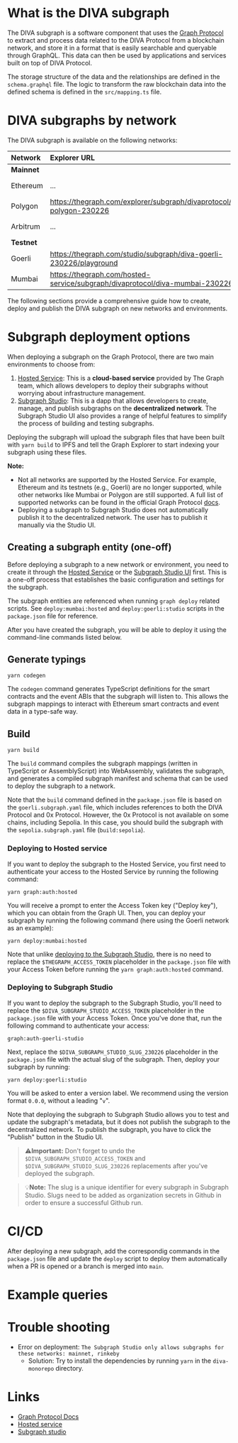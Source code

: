 # What is the DIVA subgraph

The DIVA subgraph is a software component that uses the [Graph Protocol](https://thegraph.com/docs/en/) to extract and process data related to the DIVA Protocol from a blockchain network, and store it in a format that is easily searchable and queryable through GraphQL. This data can then be used by applications and services built on top of DIVA Protocol.

The storage structure of the data and the relationships are defined in the `schema.graphql` file. The logic to transform the raw blockchain data into the defined schema is defined in the `src/mapping.ts` file.

# DIVA subgraphs by network

The DIVA subgraph is available on the following networks:

| Network        | Explorer URL |Development URL | Service |
| :---------------- |:---------------- |:---------------- |:---------------- |
| **Mainnet**                                                               |                                                                                                                                                           |||
| Ethereum  | ... ||Subgraph Studio|
| Polygon  | https://thegraph.com/explorer/subgraph/divaprotocol/diva-polygon-230226 |https://api.thegraph.com/subgraphs/name/divaprotocol/diva-polygon-230226|Hosted Service|
| Arbitrum  | ... ||Hosted Service|
**Testnet**                                                               |                                                                                                                                                           |||
| Goerli  |https://thegraph.com/studio/subgraph/diva-goerli-230226/playground| https://api.studio.thegraph.com/query/14411/diva-goerli-230226/0.0.1 |Subgraph Studio|
| Mumbai  |https://thegraph.com/hosted-service/subgraph/divaprotocol/diva-mumbai-230226| https://api.thegraph.com/subgraphs/name/divaprotocol/diva-mumbai-230226 |Hosted Service|

The following sections provide a comprehensive guide how to create, deploy and publish the DIVA subgraph on new networks and environments.

# Subgraph deployment options

When deploying a subgraph on the Graph Protocol, there are two main environments to choose from:

1. [Hosted Service](https://thegraph.com/docs/en/deploying/deploying-a-subgraph-to-hosted/#create-a-subgraph-on-the-hosted-service): This is a **cloud-based service** provided by The Graph team, which allows developers to deploy their subgraphs without worrying about infrastructure management.
1. [Subgraph Studio](https://thegraph.com/docs/en/deploying/subgraph-studio/#how-to-create-your-subgraph-in-subgraph-studio): This is a dapp that allows developers to create, manage, and publish subgraphs on the **decentralized network**. The Subgraph Studio UI also provides a range of helpful features to simplify the process of building and testing subgraphs.

Deploying the subgraph will upload the subgraph files that have been built with `yarn build` to IPFS and tell the Graph Explorer to start indexing your subgraph using these files. 

**Note:**
* Not all networks are supported by the Hosted Service. For example, Ethereum and its testnets (e.g., Goerli) are no longer supported, while other networks like Mumbai or Polygon are still supported. A full list of supported networks can be found in the official Graph Protocol [docs](https://thegraph.com/docs/en/developing/supported-networks/).
* Deploying a subgraph to Subgraph Studio does not automatically publish it to the decentralized network. The user has to publish it manually via the Studio UI.

## Creating a subgraph entity (one-off)

Before deploying a subgraph to a new network or environment, you need to create it through the [Hosted Service](https://thegraph.com/docs/en/deploying/deploying-a-subgraph-to-hosted/#create-a-subgraph-on-the-hosted-service) or the [Subgraph Studio UI](https://thegraph.com/docs/en/deploying/subgraph-studio/#how-to-create-your-subgraph-in-subgraph-studio) first. This is a one-off process that establishes the basic configuration and settings for the subgraph.

The subgraph entities are referenced when running `graph deploy` related scripts. See `deploy:mumbai:hosted` and `deploy:goerli:studio` scripts in the `package.json` file for reference.

After you have created the subgraph, you will be able to deploy it using the command-line commands listed below.

<!-- ## Deploying to the Hosted Service

```
yarn codegen
yarn build
yarn graph:auth:hosted
yarn deploy:mumbai:hosted
```

## Deploying to the Subgraph Studio

```
yarn codegen
yarn build
yarn graph:auth:goerli:studio
yarn deploy:goerli:studio
``` -->

## Generate typings

```
yarn codegen
```

The `codegen` command generates TypeScript definitions for the smart contracts and the event ABIs that the subgraph will listen to. This allows the subgraph mappings to interact with Ethereum smart contracts and event data in a type-safe way.

## Build

```
yarn build
```

The `build` command compiles the subgraph mappings (written in TypeScript or AssemblyScript) into WebAssembly, validates the subgraph, and generates a compiled subgraph manifest and schema that can be used to deploy the subgraph to a network.

Note that the `build` command defined in the `package.json` file is based on the `goerli.subgraph.yaml` file, which includes references to both the DIVA Protocol and 0x Protocol. However, the 0x Protocol is not available on some chains, including Sepolia. In this case, you should build the subgraph with the `sepolia.subgraph.yaml` file (`build:sepolia`).

### Deploying to Hosted service

If you want to deploy the subgraph to the Hosted Service, you first need to authenticate your access to the Hosted Service by running the following command:
```
yarn graph:auth:hosted
```

You will receive a prompt to enter the Access Token key ("Deploy key"), which you can obtain from the Graph UI. Then, you can deploy your subgraph by running the following command (here using the Goerli network as an example):
```
yarn deploy:mumbai:hosted
```

Note that unlike [deploying to the Subgraph Studio](#deploying-a-subgraph-on-the-subgraph-studio), there is no need to replace the `$THEGRAPH_ACCESS_TOKEN` placeholder in the `package.json` file with your Access Token before running the `yarn graph:auth:hosted` command.

### Deploying to Subgraph Studio

If you want to deploy the subgraph to the Subgraph Studio, you'll need to replace the `$DIVA_SUBGRAPH_STUDIO_ACCESS_TOKEN` placeholder in the `package.json` file with your Access Token. Once you've done that, run the following command to authenticate your access:
```
graph:auth-goerli-studio
```

Next, replace the `$DIVA_SUBGRAPH_STUDIO_SLUG_230226` placeholder in the `package.json` file with the actual slug of the subgraph. Then, deploy your subgraph by running:
```
yarn deploy:goerli:studio
```

You will be asked to enter a version label. We recommend using the version format `0.0.0`, without a leading "`v`". 

Note that deploying the subgraph to Subgraph Studio allows you to test and update the subgraph's metadata, but it does not publish the subgraph to the decentralized network. To publish the subgraph, you have to click the "Publish" button in the Studio UI.

>⚠️**Important:** Don't forget to undo the `$DIVA_SUBGRAPH_STUDIO_ACCESS_TOKEN` and `$DIVA_SUBGRAPH_STUDIO_SLUG_230226` replacements after you've deployed the subgraph.

>💡**Note:** The slug is a unique identifier for every subgraph in Subgraph Studio. Slugs need to be added as organization secrets in Github in order to ensure a successful Github run.

# CI/CD

After deploying a new subgraph, add the correspondig commands in the `package.json` file and update the `deploy` script to deploy them automatically when a PR is opened or a branch is merged into `main`.

# Example queries



# Trouble shooting

* Error on deployment: `The Subgraph Studio only allows subgraphs for these networks: mainnet, rinkeby`
   * Solution: Try to install the dependencies by running `yarn` in the `diva-monorepo` directory.

# Links

* [Graph Protocol Docs](https://thegraph.com/docs/en/)
* [Hosted service](https://thegraph.com/hosted-service)
* [Subgraph studio](https://thegraph.com/studio/)